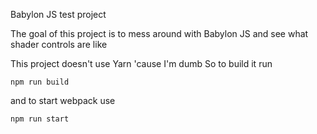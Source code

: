 Babylon JS test project

The goal of this project is to mess around with Babylon JS and see what shader controls are like

This project doesn't use Yarn 'cause I'm dumb
So to build it run

`npm run build`

and to start webpack use

`npm run start`